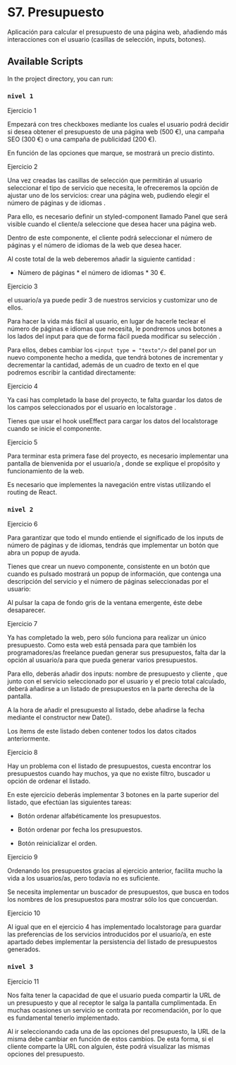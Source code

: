 # S7. Presupuesto

Aplicación para calcular el presupuesto de una página web, añadiendo más interacciones con el usuario (casillas de selección, inputs, botones). 

## Available Scripts

In the project directory, you can run:

### `nivel 1`
Ejercicio 1

Empezará con tres checkboxes mediante los cuales el usuario podrá decidir si desea obtener el presupuesto de una página web (500 €), una campaña SEO (300 €) o una campaña de publicidad (200 €).

En función de las opciones que marque, se mostrará un precio distinto.

Ejercicio 2

Una vez creadas las casillas de selección que permitirán al usuario seleccionar el tipo de servicio que necesita, le ofreceremos la opción de ajustar uno de los servicios: crear una página web, pudiendo elegir el número de páginas y de idiomas .

Para ello, es necesario definir un styled-component llamado Panel que será visible cuando el cliente/a seleccione que desea hacer una página web.

Dentro de este componente, el cliente podrá seleccionar el número de páginas y el número de idiomas de la web que desea hacer. 

Al coste total de la web deberemos añadir la  siguiente cantidad :

- Número de páginas * el número de idiomas * 30 €.

Ejercicio 3

el usuario/a ya puede pedir 3 de nuestros servicios y customizar uno de ellos. 

Para hacer la vida más fácil al usuario, en lugar de hacerle teclear el número de páginas e idiomas que necesita, le pondremos unos botones a los lados del input para que de forma fácil pueda modificar su selección .

Para ellos, debes cambiar los `<input type = "texto"/>` del panel por un nuevo componente hecho a medida, que tendrá botones de incrementar y decrementar la cantidad, además de un cuadro de texto en el que podremos escribir la cantidad directamente:

Ejercicio 4

Ya casi has completado la base del proyecto, te falta guardar los datos de los campos seleccionados por el usuario en localstorage .

Tienes que usar el hook useEffect para cargar los datos del localstorage cuando se inicie el componente.

Ejercicio 5

Para terminar esta primera fase del proyecto, es necesario implementar una pantalla de bienvenida por el usuario/a , donde se explique el propósito y funcionamiento de la web.

Es necesario que implementes la navegación entre vistas utilizando el routing de React.

### `nivel 2`
Ejercicio 6

Para garantizar que todo el mundo entiende el significado de los inputs de número de páginas y de idiomas, tendrás que implementar un botón que abra un popup de ayuda.

Tienes que crear un nuevo componente, consistente en un botón que cuando es pulsado mostrará un popup de información, que contenga una descripción del servicio y el número de páginas seleccionadas por el usuario:

Al pulsar la capa de fondo gris de la ventana emergente, éste debe desaparecer.

Ejercicio 7

Ya has completado la web, pero sólo funciona para realizar un único presupuesto. Como esta web está pensada para que también los programadores/as freelance puedan generar sus presupuestos, falta dar la opción al usuario/a  para que pueda generar  varios presupuestos.

Para ello, deberás añadir dos inputs: nombre de presupuesto y cliente , que junto con el servicio seleccionado por el usuario y el precio total calculado, deberá añadirse a un listado de presupuestos en la parte derecha de la pantalla.

A la hora de añadir el presupuesto al listado, debe añadirse la fecha mediante el constructor new Date().

Los ítems de este listado deben contener todos los datos citados anteriormente.

Ejercicio 8

Hay un problema con el listado de presupuestos, cuesta encontrar los presupuestos cuando hay muchos, ya que no existe filtro, buscador u opción de ordenar el listado.

En este ejercicio deberás implementar 3 botones en la parte superior del listado, que efectúan las siguientes tareas:

- Botón ordenar alfabéticamente los presupuestos.

- Botón ordenar por fecha los presupuestos.

- Botón reinicializar el orden.

Ejercicio 9

Ordenando los presupuestos gracias al ejercicio anterior, facilita mucho la vida a los usuarios/as, pero todavía no es suficiente. 

Se necesita implementar un buscador de presupuestos, que busca en todos los nombres de los presupuestos para mostrar sólo los que concuerdan.

Ejercicio 10

Al igual que en el ejercicio 4 has implementado localstorage para guardar las preferencias de los servicios introducidos por el usuario/a, en este apartado debes implementar la persistencia del listado de presupuestos generados.

### `nivel 3`
Ejercicio 11

Nos falta tener la capacidad de que el usuario pueda compartir la URL de un presupuesto y que al receptor le salga la pantalla cumplimentada. En muchas ocasiones un servicio se contrata por recomendación, por lo que es fundamental tenerlo implementado.

Al ir seleccionando cada una de las opciones del presupuesto, la URL de la misma debe cambiar en función de estos cambios. De esta forma, si el cliente comparte la URL con alguien, éste podrá visualizar las mismas opciones del presupuesto.



